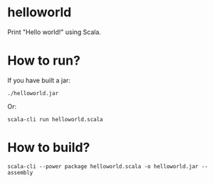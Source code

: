 # helloworld

Print "Hello world!" using Scala.

# How to run?

If you have built a jar:

`./helloworld.jar`

Or:

`scala-cli run helloworld.scala`

# How to build?

`scala-cli --power package helloworld.scala -o helloworld.jar --assembly`
